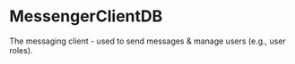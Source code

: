 # MessengerClientDB
The messaging client - used to send messages &amp; manage users (e.g., user roles).
